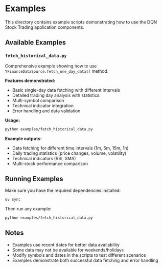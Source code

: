 # Examples

This directory contains example scripts demonstrating how to use the DQN Stock Trading application components.

## Available Examples

### `fetch_historical_data.py`

Comprehensive example showing how to use `YFinanceDataSource.fetch_one_day_data()` method.

**Features demonstrated:**
- Basic single-day data fetching with different intervals
- Detailed trading day analysis with statistics
- Multi-symbol comparison
- Technical indicator integration
- Error handling and data validation

**Usage:**
```bash
python examples/fetch_historical_data.py
```

**Example outputs:**
- Data fetching for different time intervals (1m, 5m, 15m, 1h)
- Daily trading statistics (price changes, volume, volatility)
- Technical indicators (RSI, SMA)
- Multi-stock performance comparison

## Running Examples

Make sure you have the required dependencies installed:
```bash
uv sync
```

Then run any example:
```bash
python examples/fetch_historical_data.py
```

## Notes

- Examples use recent dates for better data availability
- Some data may not be available for weekends/holidays
- Modify symbols and dates in the scripts to test different scenarios
- Examples demonstrate both successful data fetching and error handling